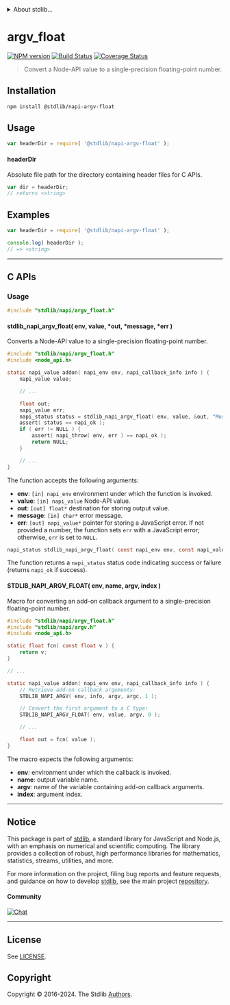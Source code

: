 <!--

@license Apache-2.0

Copyright (c) 2022 The Stdlib Authors.

Licensed under the Apache License, Version 2.0 (the "License");
you may not use this file except in compliance with the License.
You may obtain a copy of the License at

   http://www.apache.org/licenses/LICENSE-2.0

Unless required by applicable law or agreed to in writing, software
distributed under the License is distributed on an "AS IS" BASIS,
WITHOUT WARRANTIES OR CONDITIONS OF ANY KIND, either express or implied.
See the License for the specific language governing permissions and
limitations under the License.

-->


<details>
  <summary>
    About stdlib...
  </summary>
  <p>We believe in a future in which the web is a preferred environment for numerical computation. To help realize this future, we've built stdlib. stdlib is a standard library, with an emphasis on numerical and scientific computation, written in JavaScript (and C) for execution in browsers and in Node.js.</p>
  <p>The library is fully decomposable, being architected in such a way that you can swap out and mix and match APIs and functionality to cater to your exact preferences and use cases.</p>
  <p>When you use stdlib, you can be absolutely certain that you are using the most thorough, rigorous, well-written, studied, documented, tested, measured, and high-quality code out there.</p>
  <p>To join us in bringing numerical computing to the web, get started by checking us out on <a href="https://github.com/stdlib-js/stdlib">GitHub</a>, and please consider <a href="https://opencollective.com/stdlib">financially supporting stdlib</a>. We greatly appreciate your continued support!</p>
</details>

# argv_float

[![NPM version][npm-image]][npm-url] [![Build Status][test-image]][test-url] [![Coverage Status][coverage-image]][coverage-url] <!-- [![dependencies][dependencies-image]][dependencies-url] -->

> Convert a Node-API value to a single-precision floating-point number.

<!-- Section to include introductory text. Make sure to keep an empty line after the intro `section` element and another before the `/section` close. -->

<section class="intro">

</section>

<!-- /.intro -->

<!-- Package usage documentation. -->

<section class="installation">

## Installation

```bash
npm install @stdlib/napi-argv-float
```

</section>

<section class="usage">

## Usage

```javascript
var headerDir = require( '@stdlib/napi-argv-float' );
```

#### headerDir

Absolute file path for the directory containing header files for C APIs.

```javascript
var dir = headerDir;
// returns <string>
```

</section>

<!-- /.usage -->

<!-- Package usage notes. Make sure to keep an empty line after the `section` element and another before the `/section` close. -->

<section class="notes">

</section>

<!-- /.notes -->

<!-- Package usage examples. -->

<section class="examples">

## Examples

```javascript
var headerDir = require( '@stdlib/napi-argv-float' );

console.log( headerDir );
// => <string>
```

</section>

<!-- /.examples -->

<!-- C interface documentation. -->

* * *

<section class="c">

## C APIs

<!-- Section to include introductory text. Make sure to keep an empty line after the intro `section` element and another before the `/section` close. -->

<section class="intro">

</section>

<!-- /.intro -->

<!-- C usage documentation. -->

<section class="usage">

### Usage

```c
#include "stdlib/napi/argv_float.h"
```

#### stdlib_napi_argv_float( env, value, \*out, \*message, \*err )

Converts a Node-API value to a single-precision floating-point number.

```c
#include "stdlib/napi/argv_float.h"
#include <node_api.h>

static napi_value addon( napi_env env, napi_callback_info info ) {
    napi_value value;

    // ...

    float out;
    napi_value err;
    napi_status status = stdlib_napi_argv_float( env, value, &out, "Must be a number.", &err );
    assert( status == napi_ok );
    if ( err != NULL ) {
        assert( napi_throw( env, err ) == napi_ok );
        return NULL;
    }

    // ...
}
```

The function accepts the following arguments:

-   **env**: `[in] napi_env` environment under which the function is invoked.
-   **value**: `[in] napi_value` Node-API value.
-   **out**: `[out] float*` destination for storing output value.
-   **message**: `[in] char*` error message.
-   **err**: `[out] napi_value*` pointer for storing a JavaScript error. If not provided a number, the function sets `err` with a JavaScript error; otherwise, `err` is set to `NULL`.

```c
napi_status stdlib_napi_argv_float( const napi_env env, const napi_value value, float *out, const char *message, napi_value *err );
```

The function returns a `napi_status` status code indicating success or failure (returns `napi_ok` if success).

#### STDLIB_NAPI_ARGV_FLOAT( env, name, argv, index )

Macro for converting an add-on callback argument to a single-precision floating-point number.

```c
#include "stdlib/napi/argv_float.h"
#include "stdlib/napi/argv.h"
#include <node_api.h>

static float fcn( const float v ) {
    return v;
}

// ...

static napi_value addon( napi_env env, napi_callback_info info ) {
    // Retrieve add-on callback arguments:
    STDLIB_NAPI_ARGV( env, info, argv, argc, 1 );

    // Convert the first argument to a C type:
    STDLIB_NAPI_ARGV_FLOAT( env, value, argv, 0 );

    // ...

    float out = fcn( value );
}
```

The macro expects the following arguments:

-   **env**: environment under which the callback is invoked.
-   **name**: output variable name.
-   **argv**: name of the variable containing add-on callback arguments.
-   **index**: argument index.

</section>

<!-- /.usage -->

<!-- C API usage notes. Make sure to keep an empty line after the `section` element and another before the `/section` close. -->

<section class="notes">

</section>

<!-- /.notes -->

<!-- C API usage examples. -->

<section class="examples">

</section>

<!-- /.examples -->

</section>

<!-- /.c -->

<!-- Section to include cited references. If references are included, add a horizontal rule *before* the section. Make sure to keep an empty line after the `section` element and another before the `/section` close. -->

<section class="references">

</section>

<!-- /.references -->

<!-- Section for related `stdlib` packages. Do not manually edit this section, as it is automatically populated. -->

<section class="related">

</section>

<!-- /.related -->

<!-- Section for all links. Make sure to keep an empty line after the `section` element and another before the `/section` close. -->


<section class="main-repo" >

* * *

## Notice

This package is part of [stdlib][stdlib], a standard library for JavaScript and Node.js, with an emphasis on numerical and scientific computing. The library provides a collection of robust, high performance libraries for mathematics, statistics, streams, utilities, and more.

For more information on the project, filing bug reports and feature requests, and guidance on how to develop [stdlib][stdlib], see the main project [repository][stdlib].

#### Community

[![Chat][chat-image]][chat-url]

---

## License

See [LICENSE][stdlib-license].


## Copyright

Copyright &copy; 2016-2024. The Stdlib [Authors][stdlib-authors].

</section>

<!-- /.stdlib -->

<!-- Section for all links. Make sure to keep an empty line after the `section` element and another before the `/section` close. -->

<section class="links">

[npm-image]: http://img.shields.io/npm/v/@stdlib/napi-argv-float.svg
[npm-url]: https://npmjs.org/package/@stdlib/napi-argv-float

[test-image]: https://github.com/stdlib-js/napi-argv-float/actions/workflows/test.yml/badge.svg?branch=v0.2.0
[test-url]: https://github.com/stdlib-js/napi-argv-float/actions/workflows/test.yml?query=branch:v0.2.0

[coverage-image]: https://img.shields.io/codecov/c/github/stdlib-js/napi-argv-float/main.svg
[coverage-url]: https://codecov.io/github/stdlib-js/napi-argv-float?branch=main

<!--

[dependencies-image]: https://img.shields.io/david/stdlib-js/napi-argv-float.svg
[dependencies-url]: https://david-dm.org/stdlib-js/napi-argv-float/main

-->

[chat-image]: https://img.shields.io/gitter/room/stdlib-js/stdlib.svg
[chat-url]: https://app.gitter.im/#/room/#stdlib-js_stdlib:gitter.im

[stdlib]: https://github.com/stdlib-js/stdlib

[stdlib-authors]: https://github.com/stdlib-js/stdlib/graphs/contributors

[stdlib-license]: https://raw.githubusercontent.com/stdlib-js/napi-argv-float/main/LICENSE

</section>

<!-- /.links -->
